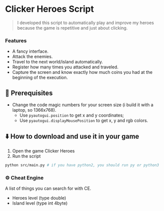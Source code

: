# Clicker Heroes Script

> I developed this script to automatically play and improve my heroes because the game is repetitive and just about clicking.

### Features

- A fancy interface.
- Attack the enemies.
- Travel to the next world/island automatically.
- Register how many times you attacked and traveled.
- Capture the screen and know exactly how much coins you had at the beginning of the execution.

## 🎲 Prerequisites

- Change the code magic numbers for your screen size (i build it with a laptop, so 1366x768).
  - Use `pyautogui.position` to get x and y coordinates;
  - Use `pyautogui.displayMousePosition` to get x, y and rgb colors.

## ⬇️ How to download and use it in your game

1. Open the game Clicker Heroes
2. Run the script

```bash
python src/main.py # if you have python2, you should run py or python3 instead
```

### ⚙ Cheat Engine

A list of things you can search for with CE.

- Heroes level (type double)
- Island level (type int 4byte)

<!-- ## 📜 Coming soon -->
